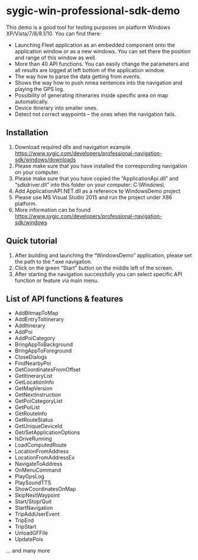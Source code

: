 # sygic-win-professional-sdk-demo
This demo is a good tool for testing purposes on platform Windows XP/Vista/7/8/8.1/10. You can find there:
*	Launching Fleet application as an embedded component onto the application window or as a new windows. You can set there the position and range of this window as well. 
*	More than 40 API functions. You can easily change the parameters and all results are logged at left bottom of the application window.
*	The way how to parse the data getting from events.
*	Shows the way how to push nmea sentences into the navigation and playing the GPS log.
*	Possibility of generating itineraries inside specific area on map automatically.
*	Device itinerary into smaller ones.
*	Detect not correct waypoints – the ones when the navigation fails.

## Installation
1. Download required dlls and navigation example https://www.sygic.com/developers/professional-navigation-sdk/windows/downloads
1. Please make sure that you have installed the corresponding navigation on your computer.
1. Please make sure that you have copied the “ApplicationApi.dll” and “sdkdriver.dll” into this folder on your computer: C:\Windows\
1. Add ApplicationAPI.NET.dll as a reference to WindowsDemo project
1. Please use MS Visual Studio 2015 and run the project under X86 platform.
1. More information can be found https://www.sygic.com/developers/professional-navigation-sdk/windows

## Quick tutorial
1. After building and launching the “WindowsDemo” application, please set the path to the *.exe navigation.
1. Click on the green “Start” button on the middle left of the screen.
1. After starting the navigation successfully you can select specific API function or feature via main menu. 

## List of API functions & features
* AddBitmapToMap
* AddEntryToItinerary
* AddItinerary
* AddPoi
* AddPoiCategory
* BringAppToBackground
* BringAppToForeground
* CloseDialogs
* FindNearbyPoi
* GetCoordinatesFromOffset
* GetItineraryList
* GetLocationInfo
* GetMapVersion
* GetNextInstruction
* GetPoiCategoryList
* GetPoiList
* GetRouteInfo
* GetRouteStatus
* GetUniqueDeviceId
* Get/SetApplicationOptions
* IsDriveRunning
* LoadComputedRoute
* LocationFromAddress
* LocationFromAddressEx
* NavigateToAddress
* OnMenuCommand
* PlayGpsLog
* PlaySoundTTS
* ShowCoordinatesOnMap
* SkipNextWaypoint
* Start/Stop/Quit
* StartNavigation
* TripAddUserEvent
* TripEnd
* TripStart
* UnloadGFFile
* UpdatePois

… and many more
